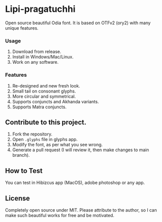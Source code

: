 # Lipi-pragatuchhi
Open source beautiful Odia font.
It is based on OTFv2 (ory2) with many unique features.

### Usage
1. Download from release.
2. Install in Windows/Mac/Linux.
3. Work on any software.

### Features
1. Re-designed and new fresh look.
2. Small tail on consonant glyphs.
3. More circular and symmetrical.
4. Supports conjuncts and Akhanda variants. 
5. Supports Matra conjuncts.

## Contribute to this project.
1. Fork the repository.
2. Open `.glyphs` file in glyphs app.
3. Modify the font, as per what you see wrong.
4. Generate a pull request (I will review it, then make changes to main branch).

## How to Test
You can test in Hibizcus app (MacOS), adobe photoshop or any app.

## License 
Completely open source under MIT. Please attribute to the author, so I can make such beautiful works for free and be motivated.



